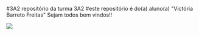 #3A2
repositório da turma 3A2
#este repositório é do(a) aluno(a) "Victória Barreto Freitas"
Sejam todos bem vindos!!

![](https://media1.tenor.com/m/Ywy2QP1soHEAAAAC/cat-cutie.gif)


